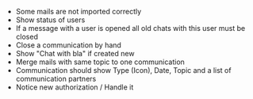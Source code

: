 - Some mails are not imported correctly
- Show status of users 
- If a message with a user is opened all old chats with this user must be closed
- Close a communication by hand
- Show "Chat with bla" if created new
- Merge mails with same topic to one communication
- Communication should show Type (Icon), Date, Topic and a list of communication partners
- Notice new authorization / Handle it
 

